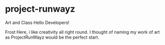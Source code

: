 # project-runwayz
Art and Class
Hello Developers!

Frost Here, i like creativity all right round.
I thought of naming my work of art as ProjectRunWayz would be the perfect start.
